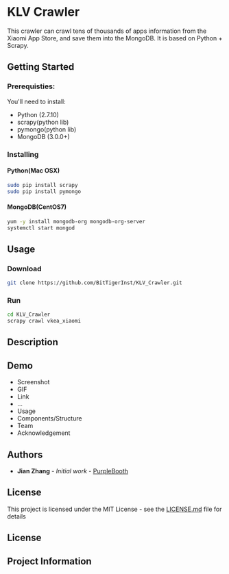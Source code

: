 
# KLV Crawler
This crawler can crawl tens of thousands of apps information from the Xiaomi App Store, and save them into the MongoDB. It is based on Python + Scrapy. 

## Getting Started

### Prerequisties:

You'll need to install:
 * Python (2.7.10)
 * scrapy(python lib)
 * pymongo(python lib)
 * MongoDB (3.0.0+)

### Installing

#### Python(Mac OSX)
```bash
sudo pip install scrapy
sudo pip install pymongo
```

#### MongoDB(CentOS7)
```bash
yum -y install mongodb-org mongodb-org-server
systemctl start mongod
````
## Usage

### Download
```bash
git clone https://github.com/BitTigerInst/KLV_Crawler.git
```

### Run
```bash
cd KLV_Crawler
scrapy crawl vkea_xiaomi
```
## Description
## Demo
  - Screenshot
  - GIF
  - Link
  - ...
- Usage
- Components/Structure
- Team
- Acknowledgement

## Authors

* **Jian Zhang** - *Initial work* - [PurpleBooth](https://github.com/vkea95)
## License
This project is licensed under the MIT License - see the [LICENSE.md](LICENSE.md) file for details

## License
## Project Information